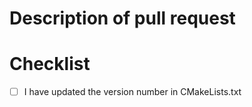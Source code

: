 # Description of pull request





# Checklist
- [ ] I have updated the version number in CMakeLists.txt
